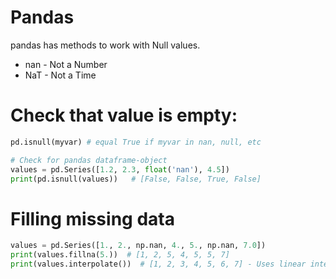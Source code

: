 # Pandas 

pandas has methods to work with Null values.

- nan - Not a Number
- NaT - Not a Time

# Check that value is empty:
```python
pd.isnull(myvar) # equal True if myvar in nan, null, etc

# Check for pandas dataframe-object
values = pd.Series([1.2, 2.3, float('nan'), 4.5])
print(pd.isnull(values))   # [False, False, True, False]
```

# Filling missing data

```python
values = pd.Series([1., 2., np.nan, 4., 5., np.nan, 7.0])
print(values.fillna(5.))  # [1, 2, 5, 4, 5, 5, 7]
print(values.interpolate())  # [1, 2, 3, 4, 5, 6, 7] - Uses linear interpolation by default.
```